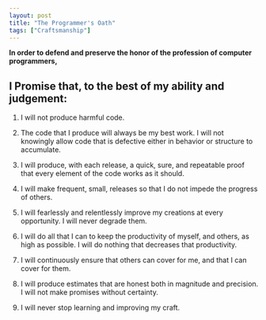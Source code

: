 ```yaml
---
layout: post
title: "The Programmer's Oath"
tags: ["Craftsmanship"]
---
```

**In order to defend and preserve the honor of the profession of computer programmers,** 

## **I Promise that, to the best of my ability and judgement:**

1. I will not produce harmful code.

2. The code that I produce will always be my best work.  I will not knowingly allow code that is defective either in behavior or structure to accumulate.

3. I will produce, with each release, a quick, sure, and repeatable proof that every element of the code works as it should.

4. I will make frequent, small, releases so that I do not impede the progress of others.

5. I will fearlessly and relentlessly improve my creations at every opportunity.  I will never degrade them.  

6. I will do all that I can to keep the productivity of myself, and others, as high as possible.  I will do nothing that decreases that productivity.

7. I will continuously ensure that others can cover for me, and that I can cover for them.

8. I will produce estimates that are honest both in magnitude and precision.  I will not make promises without certainty.  

9. I will never stop learning and improving my craft.

